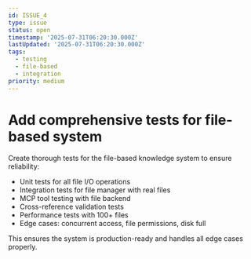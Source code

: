 ```yaml
---
id: ISSUE_4
type: issue
status: open
timestamp: '2025-07-31T06:20:30.000Z'
lastUpdated: '2025-07-31T06:20:30.000Z'
tags:
  - testing
  - file-based
  - integration
priority: medium
---
```


# Add comprehensive tests for file-based system

Create thorough tests for the file-based knowledge system to ensure reliability:

- Unit tests for all file I/O operations
- Integration tests for file manager with real files
- MCP tool testing with file backend
- Cross-reference validation tests
- Performance tests with 100+ files
- Edge cases: concurrent access, file permissions, disk full

This ensures the system is production-ready and handles all edge cases properly.